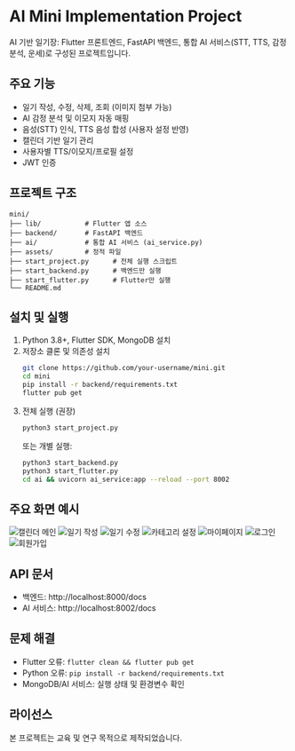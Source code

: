 # AI Mini Implementation Project

AI 기반 일기장: Flutter 프론트엔드, FastAPI 백엔드, 통합 AI 서비스(STT, TTS, 감정분석, 운세)로 구성된 프로젝트입니다.

## 주요 기능
- 일기 작성, 수정, 삭제, 조회 (이미지 첨부 가능)
- AI 감정 분석 및 이모지 자동 매핑
- 음성(STT) 인식, TTS 음성 합성 (사용자 설정 반영)
- 캘린더 기반 일기 관리
- 사용자별 TTS/이모지/프로필 설정
- JWT 인증

## 프로젝트 구조
```
mini/
├── lib/           # Flutter 앱 소스
├── backend/       # FastAPI 백엔드
├── ai/            # 통합 AI 서비스 (ai_service.py)
├── assets/        # 정적 파일
├── start_project.py      # 전체 실행 스크립트
├── start_backend.py      # 백엔드만 실행
├── start_flutter.py      # Flutter만 실행
└── README.md
```

## 설치 및 실행
1. Python 3.8+, Flutter SDK, MongoDB 설치
2. 저장소 클론 및 의존성 설치
   ```bash
   git clone https://github.com/your-username/mini.git
   cd mini
   pip install -r backend/requirements.txt
   flutter pub get
   ```
3. 전체 실행 (권장)
   ```bash
   python3 start_project.py
   ```
   또는 개별 실행:
   ```bash
   python3 start_backend.py
   python3 start_flutter.py
   cd ai && uvicorn ai_service:app --reload --port 8002
   ```

## 주요 화면 예시

![캘린더 메인](docs/images/calender.main.png)
![일기 작성](docs/images/daily_register.png)
![일기 수정](docs/images/daiy_modified.png)
![카테고리 설정](docs/images/category.png)
![마이페이지](docs/images/my_page.png)
![로그인](docs/images/login.png)
![회원가입](docs/images/register.png)

## API 문서
- 백엔드: http://localhost:8000/docs
- AI 서비스: http://localhost:8002/docs

## 문제 해결
- Flutter 오류: `flutter clean && flutter pub get`
- Python 오류: `pip install -r backend/requirements.txt`
- MongoDB/AI 서비스: 실행 상태 및 환경변수 확인

## 라이선스
본 프로젝트는 교육 및 연구 목적으로 제작되었습니다.
